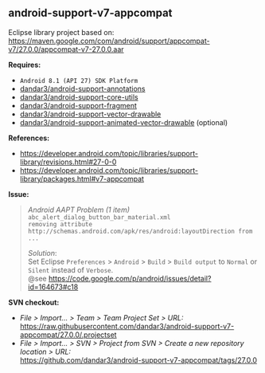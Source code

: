 ## android-support-v7-appcompat

Eclipse library project based on:<br/>
https://maven.google.com/com/android/support/appcompat-v7/27.0.0/appcompat-v7-27.0.0.aar

**Requires:**
- `Android 8.1 (API 27) SDK Platform`
- [dandar3/android-support-annotations](https://github.com/dandar3/android-support-annotations/tree/27.0.0)
- [dandar3/android-support-core-utils](https://github.com/dandar3/android-support-core-utils/tree/27.0.0)
- [dandar3/android-support-fragment](https://github.com/dandar3/android-support-fragment/tree/27.0.0)
- [dandar3/android-support-vector-drawable](https://github.com/dandar3/android-support-vector-drawable/tree/27.0.0)
- [dandar3/android-support-animated-vector-drawable](https://github.com/dandar3/android-support-animated-vector-drawable/tree/27.0.0) (optional)

**References:**
- https://developer.android.com/topic/libraries/support-library/revisions.html#27-0-0
- https://developer.android.com/topic/libraries/support-library/packages.html#v7-appcompat

**Issue:**<br/>
 > _Android AAPT Problem (1 item)_<br/>
 > `abc_alert_dialog_button_bar_material.xml` <br/>
 > `removing attribute http://schemas.android.com/apk/res/android:layoutDirection from ...`<br/>
 >
 > _Solution_:<br/>
 > Set Eclipse `Preferences` > `Android` > `Build` > `Build output` to `Normal` or `Silent` instead of `Verbose`.<br/>
 > @see https://code.google.com/p/android/issues/detail?id=164673#c18

**SVN checkout:**
- _File > Import... > Team > Team Project Set > URL:_<br/>
  https://raw.githubusercontent.com/dandar3/android-support-v7-appcompat/27.0.0/.projectset
- _File > Import... > SVN > Project from SVN > Create a new repository location > URL:_<br/>
  https://github.com/dandar3/android-support-v7-appcompat/tags/27.0.0